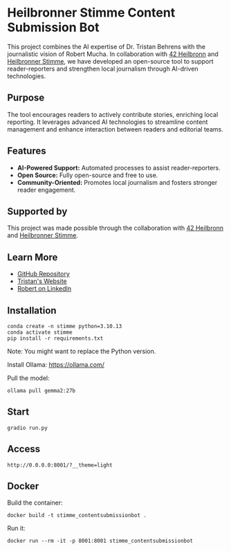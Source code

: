# Heilbronner Stimme Content Submission Bot

This project combines the AI expertise of Dr. Tristan Behrens with the journalistic vision of Robert Mucha. In collaboration with [42 Heilbronn](https://www.42heilbronn.de/en/) and [Heilbronner Stimme](https://www.stimme.de), we have developed an open-source tool to support reader-reporters and strengthen local journalism through AI-driven technologies.

## Purpose

The tool encourages readers to actively contribute stories, enriching local reporting. It leverages advanced AI technologies to streamline content management and enhance interaction between readers and editorial teams.

## Features

- **AI-Powered Support:** Automated processes to assist reader-reporters.  
- **Open Source:** Fully open-source and free to use.  
- **Community-Oriented:** Promotes local journalism and fosters stronger reader engagement.

## Supported by

This project was made possible through the collaboration with [42 Heilbronn](https://www.42heilbronn.de/en/) and [Heilbronner Stimme](https://www.stimme.de).

## Learn More

- [GitHub Repository](https://github.com/AI-Guru/stimme_contentsubmissionbot)  
- [Tristan's Website](https://ai-guru.de)  
- [Robert on LinkedIn](https://www.linkedin.com/in/robert-mucha-4b323b99/)

## Installation

```
conda create -n stimme python=3.10.13
conda activate stimme
pip install -r requirements.txt
```

Note: You might want to replace the Python version.

Install Ollama: https://ollama.com/

Pull the model:

```
ollama pull gemma2:27b
```

## Start

```
gradio run.py
```

## Access

```
http://0.0.0.0:8001/?__theme=light
```

## Docker

Build the container:

```
docker build -t stimme_contentsubmissionbot .
```

Run it:

```
docker run --rm -it -p 8001:8001 stimme_contentsubmissionbot
```
